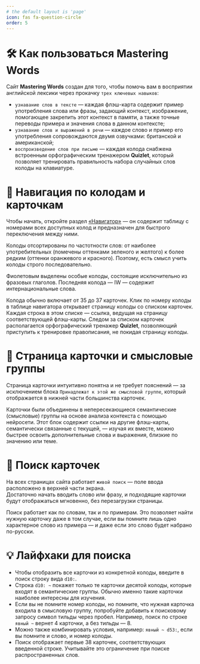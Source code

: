 ```yaml
---
# the default layout is 'page'
icon: fas fa-question-circle
order: 5
---
```


# 🛠 Как пользоваться Mastering Words
Сайт **Mastering Words** создан для того, чтобы помочь вам в восприятии английской лексики через прокачку `трех ключевых навыков`:
- `узнавание слов в тексте` — каждая флэш-карта содержит пример употребления слова или фразы, задающий контекст, изображение, помогающее закрепить этот контекст в памяти, а также точные переводы примера и значения слова в данном контексте;
- `узнавание слов и выражений в речи` — каждое слово и пример его употребления сопровождаются двумя озвучками: британской и американской;
- `воспроизведение слов при письме` — каждая колода снабжена встроенным орфографическим тренажером **Quizlet**, который позволяет тренировать правильность набора случайных слов колоды на клавиатуре.

# 🧭 Навигация по колодам и карточкам
Чтобы начать, откройте раздел [«Навигатор»](/decks/) — он содержит таблицу с номерами всех доступных колод и предназначен для быстрого переключения между ними.

Колоды отсортированы по частотности слов: от наиболее употребительных (помечены оттенками зеленого и желтого) к более редким (оттенки оранжевого и красного). Поэтому, есть смысл учить колоды строго последовательно.

Фиолетовым выделены особые колоды, состоящие исключительно из фразовых глаголов. Последняя колода — IW — содержит интернациональные слова.

Колода обычно включает от 35 до 37 карточек. Клик по номеру колоды в таблице навигатора открывает страницу колоды со списком карточек. Каждая строка в этом списке — ссылка, ведущая на страницу соответствующей флэш-карты. Следом за списком карточек располагается орфографический тренажер **Quizlet**, позволяющий приступить к тренировке правописания, не покидая страницу колоды.

# 📝 Страница карточки и смысловые группы
Страница карточки интуитивно понятна и не требует пояснений — за исключением блока `Принадлежат к этой же смысловой группе`, который отображается в нижней части большинства карточек.

Карточки были объединены в непересекающиеся семантические (смысловые) группы на основе анализа контекста с помощью нейросети. Этот блок содержит ссылки на другие флэш-карты, семантически связанные с текущей, — изучая их вместе, можно быстрее освоить дополнительные слова и выражения, близкие по значению или теме.

# 🔎 Поиск карточек
На всех страницах сайта работает `живой поиск` — поле ввода расположено в верхней части экрана.  
Достаточно начать вводить слово или фразу, и подходящие карточки будут отображаться мгновенно, без перезагрузки страницы.

Поиск работает как по словам, так и по примерам. Это позволяет найти нужную карточку даже в том случае, если вы помните лишь одно характерное слово из примера — и даже если это слово будет набрано по-русски.

# 💡 Лайфхаки для поиска
- Чтобы отобразить все карточки из конкретной колоды, введите в поиск строку вида `d10:`.  
- Строка `d10: ~` покажет только те карточки десятой колоды, которые входят в семантические группы. Обычно именно такие карточки наиболее интересны для изучения.  
- Если вы не помните номер колоды, но помните, что нужная карточка входила в смысловую группу, попробуйте добавить к поисковому запросу символ тильды через пробел. Например, поиск по строке `явный ~` вернет 4 карточки, а без тильды — 8.  
- Можно также комбинировать условия, например: `явный ~ d53:`, если вы помните и слово, и номер колоды.  
- Поиск отображает первые 38 карточек, соответствующих введенной строке. Учитывайте это ограничение при поиске распространенных слов.
